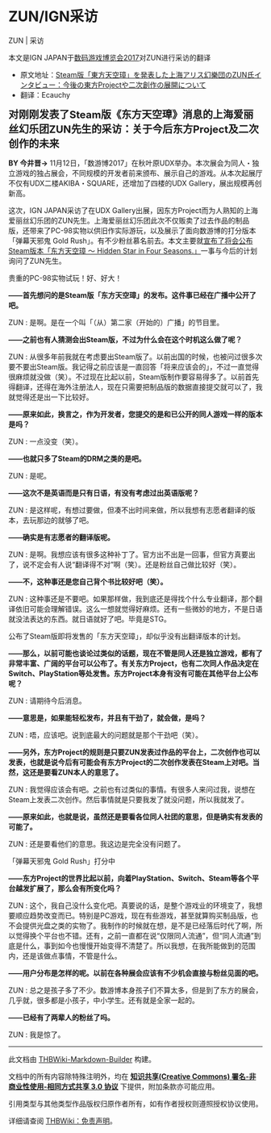 # ZUN/IGN采访

<!-- source html: G:\repos\THBWiki-Markdown-Builder\THBWikiMarkdown\Temp\main\6\60\ns0%3AZUN%2FIGN%E9%87%87%E8%AE%BF.html -->

ZUN | 采访

  
本文是IGN JAPAN于[数码游戏博览会2017](./数码游戏博览会.md)对ZUN进行采访的翻译
  

- 原文地址：[Steam版「東方天空璋」を発表した上海アリス幻樂団のZUN氏インタビュー：今後の東方Projectや二次創作の展開について](http://jp.ign.com/tohotenkusho/19395/news/steamzunproject)
- 翻译：Ecauchy

  
<big><big> **对刚刚发表了Steam版《东方天空璋》消息的上海爱丽丝幻乐团ZUN先生的采访：关于今后东方Project及二次创作的未来** </big></big>
  
  

 **BY 今井晋→** 11月12日，「数游博2017」在秋叶原UDX举办。本次展会为同人・独立游戏的独占展会，不同规模的开发者前来颁布、展示自己的游戏。从本次起展厅不仅有UDX二楼AKIBA・SQUARE，还增加了四楼的UDX Gallery，展出规模再创新高。
  
  

这次，IGN JAPAN采访了在UDX Gallery出展，因东方Project而为人熟知的上海爱丽丝幻乐团的ZUN先生。上海爱丽丝幻乐团此次不仅贩卖了过去作品的制品版，还带来了PC-98实物以供旧作实际游玩，以及展示了面向数游博的打分版本「弹幕天邪鬼 Gold Rush」。有不少粉丝慕名前去。本文主要就[宣布了将会公布Steam版本「东方天空璋 ～ Hidden Star in Four Seasons.」](http://jp.ign.com/tohotenkusho/19070/news/projectsteam)一事与今后的计划询问了ZUN先生。
  

[](./文件-IGN采访插图1.jpg.md)  [](./文件-IGN采访插图1.jpg.md)贵重的PC-98实物试玩！好、好大！
  
 **——首先想问的是Steam版「东方天空璋」的发布。这件事已经在广播中公开了吧。** 
  

ZUN
: 是啊。是在一个叫「（从）第二家（开始的）广播」的节目里。

  
 **——之前也有人猜测会出Steam版，不过为什么会在这个时机这么做了呢？** 
  

ZUN
: 从很多年前我就在考虑要出Steam版了。以前出国的时候，也被问过很多次要不要出Steam版。我记得之前应该是一直回答「将来应该会的」，不过一直觉得很麻烦就没做（笑）。不过现在比起以前，Steam版制作要容易得多了。以前首先得翻译，还得在海外注册法人，现在只需要把制品版的数据直接提交就可以了，我就觉得还是出一下比较好。

  
 **——原来如此，换言之，作为开发者，您提交的是和已公开的同人游戏一样的版本是吗？** 
  

ZUN
: 一点没变（笑）。

  
 **——也就只多了Steam的DRM之类的是吧。** 
  

ZUN
: 是呢。

  
 **——这次不是英语而是只有日语，有没有考虑过出英语版呢？** 
  

ZUN
: 是这样呢，有想过要做，但凑不出时间来做，所以我想有志愿者翻译的版本，去玩那边的就够了吧。

  
 **——确实是有志愿者的翻译版呢。** 
  

ZUN
: 是啊。我想应该有很多这种补丁了。官方出不出是一回事，但官方真要出了，说不定会有人说“翻译得不对”啊（笑）。还是粉丝自己做比较好（笑）。

  
 **——不，这种事还是您自己背个书比较好吧（笑）。** 
  

ZUN
: 这种事还是不要吧。如果那样做，我到底还是得找个什么专业翻译，那个翻译依旧可能会理解错误。这么一想就觉得好麻烦。还有一些微妙的地方，不是日语就没法表达的东西。就日语就好了吧。毕竟是STG。

[](./文件-IGN采访插图2.jpg.md)  [](./文件-IGN采访插图2.jpg.md)公布了Steam版即将发售的「东方天空璋」，却似乎没有出翻译版本的计划。
  
 **——那么，以前可能也谈论过类似的话题，现在不管是同人还是独立游戏，都有了非常丰富、广阔的平台可以公布了。有关东方Project，也有二次同人作品决定在Switch、PlayStation等处发售。东方Project本身有没有可能在其他平台上公布呢？** 
  

ZUN
: 请期待今后消息。

  
 **——意思是，如果能轻松发布，并且有干劲了，就会做，是吗？** 
  

ZUN
: 唔，应该吧。说到底最大的问题就是那个干劲吧（笑）。

  
 **——另外，东方Project的规则是只要ZUN发表过作品的平台上，二次创作也可以发表，也就是说今后有可能会有东方Project的二次创作发表在Steam上对吧。当然，这还是要看ZUN本人的意思了。** 
  

ZUN
: 我觉得应该会有吧。之前也有过类似的事情。有很多人来问过我，说想在Steam上发表二次创作。然后事情就是只要我发了就没问题，所以我就发了。

  
 **——原来如此，也就是说，虽然还是要看各位同人社团的意思，但是确实有发表的可能了。** 
  

ZUN
: 还是要看他们的意思。我这边是完全没有问题了。

[](./文件-IGN采访插图3.jpg.md)  [](./文件-IGN采访插图3.jpg.md)「弹幕天邪鬼 Gold Rush」打分中
  
 **——东方Project的世界比起以前，向着PlayStation、Switch、Steam等各个平台越发扩展了，那么会有所变化吗？** 
  

ZUN
: 这个，我自己没什么变化吧。真要说的话，是整个游戏业的环境变了，我想要顺应趋势改变而已。特别是PC游戏，现在有些游戏，甚至就算购买制品版，也不会提供光盘之类的实物了。我制作的时候就在想，是不是已经落后时代了啊，所以觉得换个平台也不错。还有，之前一直都在说“仅限同人流通”，但“同人流通”到底是什么，事到如今也慢慢开始变得不清楚了。所以我想，在我所能做到的范围内，还是该做点事情，不管是什么。

  
 **——用户分布是怎样的呢。以前在各种展会应该有不少机会直接与粉丝见面的吧。** 
  

ZUN
: 总之是孩子多了不少。数游博本身孩子们不算太多，但是到了东方的展会，几乎就，很多都是小孩子，中小学生。还有就是全家一起的。

  
 **——已经有了两辈人的粉丝了吗。** 
  

ZUN
: 我是惊了。





---

此文档由 [THBWiki-Markdown-Builder](https://github.com/Delsin-Yu/THBWiki-Markdown-Builder) 构建。

文档中的所有内容除特殊注明外，均在 [**知识共享(Creative Commons) 署名-非商业性使用-相同方式共享 3.0 协议**](https://creativecommons.org/licenses/by-sa/3.0/deed.zh-hans) 下提供，附加条款亦可能应用。

引用类型与其他类型作品版权归原作者所有，如有作者授权则遵照授权协议使用。

详细请查阅 [THBWiki：免责声明](https://thbwiki.cc/THBWiki:%E5%85%8D%E8%B4%A3%E5%A3%B0%E6%98%8E)。

